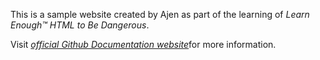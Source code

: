 <!--Sample_website README markdown page -->

This is a sample website created by Ajen as part of the learning of *Learn Enough™ HTML to Be Dangerous*.

Visit [*official Github Documentation website*](https://docs.github.com/en)for more information.
